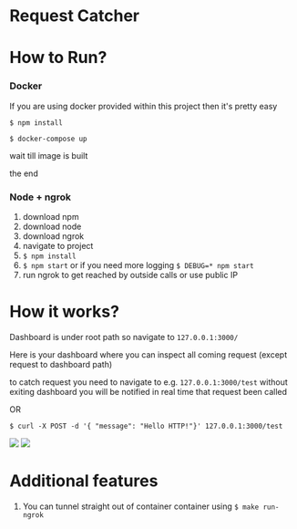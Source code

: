 Request Catcher
===============


# How to Run?

### Docker
If you are using docker provided within this project then it's pretty easy

`$ npm install`

`$ docker-compose up`

wait till image is built

the end

### Node + ngrok
1. download npm
2. download node
3. download ngrok
4. navigate to project
5. `$ npm install`
6. `$ npm start` or if you need more logging `$ DEBUG=* npm start`
7. run ngrok to get reached by outside calls or use public IP

# How it works?

Dashboard is under root path so navigate to `127.0.0.1:3000/`

Here is your dashboard where you can inspect all coming request (except request to dashboard path)

to catch request you need to navigate to e.g. `127.0.0.1:3000/test` without exiting dashboard you will be notified in real time that request been called

OR

`$ curl -X POST -d '{ "message": "Hello HTTP!"}' 127.0.0.1:3000/test`

![](https://i.ibb.co/bW91QNk/image.png)
![](https://i.ibb.co/cbFG52S/image.png)


# Additional features

1. You can tunnel straight out of container container using `$ make run-ngrok`
